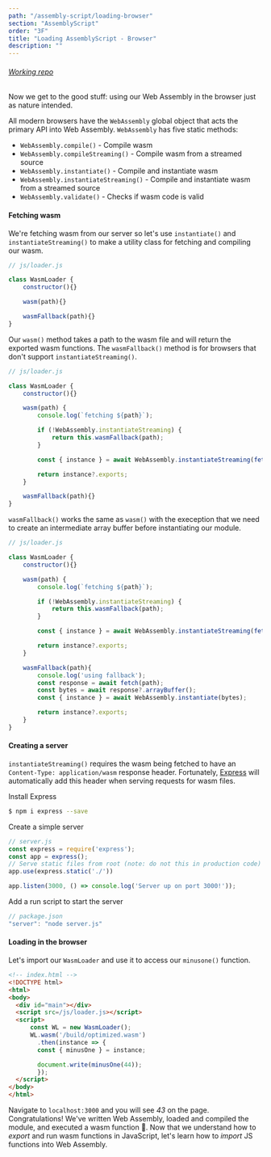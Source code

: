 ```yaml
---
path: "/assembly-script/loading-browser"
section: "AssemblyScript"
order: "3F"
title: "Loading AssemblyScript - Browser"
description: ""
---
```

###### [Working repo](https://github.com/young/intro-to-web-assembly/tree/main/lessons/assembly-script/exercises/2/iwasm)

Now we get to the good stuff: using our Web Assembly in the browser just as nature intended.

All modern browsers have the `WebAssembly` global object that acts the primary API into Web Assembly. `WebAssembly` has five static methods:

- `WebAssembly.compile()` - Compile wasm
- `WebAssembly.compileStreaming()` - Compile wasm from a streamed source
- `WebAssembly.instantiate()` - Compile and instantiate wasm
- `WebAssembly.instantiateStreaming()` - Compile and instantiate wasm from a streamed source
- `WebAssembly.validate()` - Checks if wasm code is valid


#### Fetching wasm
We're fetching wasm from our server so let's use `instantiate()` and `instantiateStreaming()` to make a utility class for fetching and compiling our wasm.

```js
// js/loader.js

class WasmLoader {
    constructor(){}

    wasm(path){}

    wasmFallback(path){}
}
```

Our `wasm()` method takes a path to the wasm file and will return the exported wasm functions. The `wasmFallback()` method is for browsers that don't support `instantiateStreaming()`.

```js
// js/loader.js

class WasmLoader {
    constructor(){}

    wasm(path) {
        console.log(`fetching ${path}`);

        if (!WebAssembly.instantiateStreaming) {
            return this.wasmFallback(path);
        }

        const { instance } = await WebAssembly.instantiateStreaming(fetch(path));

        return instance?.exports;
    }

    wasmFallback(path){}
}
```

`wasmFallback()` works the same as `wasm()` with the exeception that we need to create an intermediate array buffer before instantiating our module.

```js
// js/loader.js

class WasmLoader {
    constructor(){}

    wasm(path) {
        console.log(`fetching ${path}`);

        if (!WebAssembly.instantiateStreaming) {
            return this.wasmFallback(path);
        }

        const { instance } = await WebAssembly.instantiateStreaming(fetch(path));

        return instance?.exports;
    }

    wasmFallback(path){
        console.log('using fallback');
        const response = await fetch(path);
        const bytes = await response?.arrayBuffer();
        const { instance } = await WebAssembly.instantiate(bytes);

        return instance?.exports;
    }
}
```
#### Creating a server

`instantiateStreaming()` requires the wasm being fetched to have an `Content-Type: application/wasm` response header. Fortunately, [Express](https://expressjs.com/) will automatically add this header when serving requests for wasm files.

Install Express
```bash
$ npm i express --save
```

Create a simple server
```js
// server.js
const express = require('express');
const app = express();
// Serve static files from root (note: do not this in production code)
app.use(express.static('./'))

app.listen(3000, () => console.log('Server up on port 3000!'));
```
Add a run script to start the server
```js
// package.json
"server": "node server.js"
```

#### Loading in the browser

Let's import our `WasmLoader` and use it to access our `minusone()` function.

```html
<!-- index.html -->
<!DOCTYPE html>
<html>
<body>
  <div id="main"></div>
  <script src=/js/loader.js></script>
  <script>
      const WL = new WasmLoader();
      WL.wasm('/build/optimized.wasm')
        .then(instance => {
        const { minusOne } = instance;

        document.write(minusOne(44));
        });
  </script>
</body>
</html>
```

Navigate to `localhost:3000` and you will see _43_ on the page. Congratulations! We've written Web Assembly, loaded and compiled the module, and executed a wasm function 🎉. Now that we understand how to _export_ and run wasm functions in JavaScript, let's learn how to _import_ JS functions into Web Assembly.
